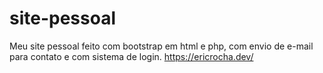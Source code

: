 # site-pessoal
Meu site pessoal feito com bootstrap em html e php, com envio de e-mail para contato e com sistema de login.
https://ericrocha.dev/
